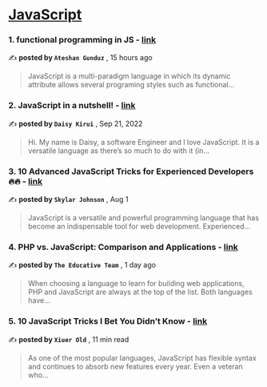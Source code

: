 
<h1><a href=https://medium.com/tag/javascript-development/recommended target="_blank" rel="noopener noreferrer">JavaScript</a></h1>
<h3>1. functional programming in JS - <a href=https://medium.com/@atshn.gunduz/functional-programming-in-js-6f43ec172018?source=tag_recommended_feed---------0-84----------javascript_development----------38bd80d9_22ac_42a6_91db_19cbcb451093------- target="_blank" rel="noopener noreferrer">link</a></h3>

✍️ **posted by `Ateshan Gunduz`** <date> , 15 hours ago</date>

<blockquote>JavaScript is a multi-paradigm language in which its dynamic attribute allows several programing styles such as functional…</blockquote>

<h3>2. JavaScript in a nutshell! - <a href=https://medium.com/@daisykirui/javascript-in-a-nutshell-669dab5b6e78?source=tag_recommended_feed---------1-107----------javascript_development----------38bd80d9_22ac_42a6_91db_19cbcb451093------- target="_blank" rel="noopener noreferrer">link</a></h3>

✍️ **posted by `Daisy Kirui`** <date> , Sep 21, 2022</date>

<blockquote>Hi. My name is Daisy, a software Engineer and I love JavaScript. It is a versatile language as there’s so much to do with it (in…</blockquote>

<h3>3. 10 Advanced JavaScript Tricks for Experienced Developers 🔥🔥 - <a href=https://medium.com/@codegirljs/10-advanced-javascript-tricks-for-experienced-developers-7e42b5b37d83?source=tag_recommended_feed---------2-85----------javascript_development----------38bd80d9_22ac_42a6_91db_19cbcb451093------- target="_blank" rel="noopener noreferrer">link</a></h3>

✍️ **posted by `Skylar Johnson`** <date> , Aug 1</date>

<blockquote>JavaScript is a versatile and powerful programming language that has become an indispensable tool for web development. Experienced…</blockquote>

<h3>4. PHP vs. JavaScript: Comparison and Applications - <a href=https://medium.com/educative/php-vs-javascript-comparison-and-applications-cedf8e3bb665?source=tag_recommended_feed---------3-84----------javascript_development----------38bd80d9_22ac_42a6_91db_19cbcb451093------- target="_blank" rel="noopener noreferrer">link</a></h3>

✍️ **posted by `The Educative Team`** <date> , 1 day ago</date>

<blockquote>When choosing a language to learn for building web applications, PHP and JavaScript are always at the top of the list. Both languages have…</blockquote>

<h3>5. 10 JavaScript Tricks I Bet You Didn’t Know - <a href=https://medium.com/javascript-in-plain-english/10-javascript-tricks-i-bet-you-didnt-know-58243196adad?source=tag_recommended_feed---------4-85----------javascript_development----------38bd80d9_22ac_42a6_91db_19cbcb451093------- target="_blank" rel="noopener noreferrer">link</a></h3>

✍️ **posted by `Xiuer Old`** <date> , 11 min read</date>

<blockquote>As one of the most popular languages, JavaScript has flexible syntax and continues to absorb new features every year. Even a veteran who…</blockquote>

